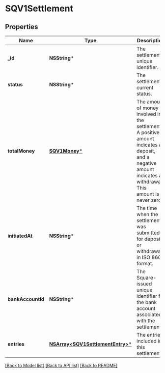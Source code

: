 # SQV1Settlement

## Properties
Name | Type | Description | Notes
------------ | ------------- | ------------- | -------------
**_id** | **NSString*** | The settlement&#39;s unique identifier. | [optional] 
**status** | **NSString*** | The settlement&#39;s current status. | [optional] 
**totalMoney** | [**SQV1Money***](SQV1Money.md) | The amount of money involved in the settlement. A positive amount indicates a deposit, and a negative amount indicates a withdrawal. This amount is never zero. | [optional] 
**initiatedAt** | **NSString*** | The time when the settlement was submitted for deposit or withdrawal, in ISO 8601 format. | [optional] 
**bankAccountId** | **NSString*** | The Square-issued unique identifier for the bank account associated with the settlement. | [optional] 
**entries** | [**NSArray&lt;SQV1SettlementEntry&gt;***](SQV1SettlementEntry.md) | The entries included in this settlement. | [optional] 

[[Back to Model list]](../README.md#documentation-for-models) [[Back to API list]](../README.md#documentation-for-api-endpoints) [[Back to README]](../README.md)


